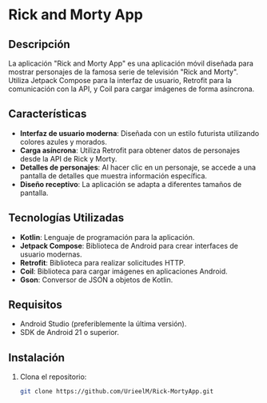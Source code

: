 # Rick and Morty App

## Descripción

La aplicación "Rick and Morty App" es una aplicación móvil diseñada para mostrar personajes de la famosa serie de televisión "Rick and Morty". Utiliza Jetpack Compose para la interfaz de usuario, Retrofit para la comunicación con la API, y Coil para cargar imágenes de forma asíncrona.

## Características

- **Interfaz de usuario moderna**: Diseñada con un estilo futurista utilizando colores azules y morados.
- **Carga asíncrona**: Utiliza Retrofit para obtener datos de personajes desde la API de Rick y Morty.
- **Detalles de personajes**: Al hacer clic en un personaje, se accede a una pantalla de detalles que muestra información específica.
- **Diseño receptivo**: La aplicación se adapta a diferentes tamaños de pantalla.

## Tecnologías Utilizadas

- **Kotlin**: Lenguaje de programación para la aplicación.
- **Jetpack Compose**: Biblioteca de Android para crear interfaces de usuario modernas.
- **Retrofit**: Biblioteca para realizar solicitudes HTTP.
- **Coil**: Biblioteca para cargar imágenes en aplicaciones Android.
- **Gson**: Conversor de JSON a objetos de Kotlin.

## Requisitos

- Android Studio (preferiblemente la última versión).
- SDK de Android 21 o superior.

## Instalación

1. Clona el repositorio:
   ```bash
   git clone https://github.com/UrieelM/Rick-MortyApp.git